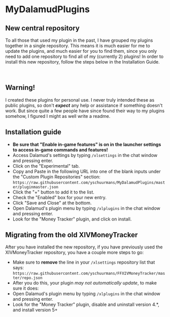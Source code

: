 # MyDalamudPlugins

## New central repository
To all those that used my plugin in the past, I have grouped my plugins together in a single repository. This means it is much easier for me to update the plugins, and much easier for you to find them, since you only need to add one repository to find all of my (currently 2) plugins! In order to install this new repository, follow the steps below in the Installation Guide.

&nbsp;
&nbsp;

## Warning!
I created these plugins for personal use. I never truly intended these as public plugins, so don't _**expect**_ any help or assistance if something doesn't work. But since quite a few people have since found their way to my plugins somehow, I figured I might as well write a readme.

## Installation guide
* **Be sure that "Enable in-game features" is on in the launcher settings to access in-game commands and features!**
* Access Dalamud's settings by typing `/xlsettings` in the chat window and pressing enter.
* Click on the "Experimental" tab.
* Copy and Paste in the following URL into one of the blank inputs under the "Custom Plugin Repositories" section: `https://raw.githubusercontent.com/yschuurmans/MyDalamudPlugins/master/pluginmaster.json`
* Click the "+" button to add it to the list.
* Check the "Enabled" box for your new entry.
* Click "Save and Close" at the bottom.
* Open Dalamud's plugin menu by typing `/xlplugins` in the chat window and pressing enter.
* Look for the "Money Tracker" plugin, and click on install.

## Migrating from the old XIVMoneyTracker
After you have installed the new repository, if you have previously used the XIVMoneyTracker repository, you have a couple more steps to go:
* Make sure to **remove** the line in your `/xlsettings` repository list that says:
`https://raw.githubusercontent.com/yschuurmans/FFXIVMoneyTracker/master/repo.json`
* After you do this, your plugin _may not automatically update_, to make sure it does:
* Open Dalamud's plugin menu by typing `/xlplugins` in the chat window and pressing enter.
* Look for the "Money Tracker" plugin, disable and uninstall version 4.*, and install version 5+
